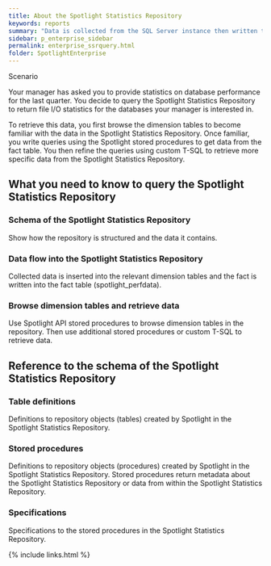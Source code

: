 ```yaml
---
title: About the Spotlight Statistics Repository
keywords: reports
summary: "Data is collected from the SQL Server instance then written to the Spotlight Statistics Repository."
sidebar: p_enterprise_sidebar
permalink: enterprise_ssrquery.html
folder: SpotlightEnterprise
---
```




Scenario

Your manager has asked you to provide statistics on database performance for the last quarter. You decide to query the Spotlight Statistics Repository to return file I/O statistics for the databases your manager is interested in.

To retrieve this data, you first browse the dimension tables to become familiar with the data in the Spotlight Statistics Repository. Once familiar, you write queries using the Spotlight stored procedures to get data from the fact table. You then refine the queries using custom T-SQL to retrieve more specific data from the Spotlight Statistics Repository.





## What you need to know to query the Spotlight Statistics Repository

### Schema of the Spotlight Statistics Repository  
Show how the repository is structured and the data it contains.  

### Data flow into the Spotlight Statistics Repository  
Collected data is inserted into the relevant dimension tables and the fact is written into the fact table (spotlight_perfdata).  

### Browse dimension tables and retrieve data  
Use Spotlight API stored procedures to browse dimension tables in the repository. Then use additional stored procedures or custom T-SQL to retrieve data.  

## Reference to the schema of the Spotlight Statistics Repository

### Table definitions  
Definitions to repository objects (tables) created by Spotlight in the Spotlight Statistics Repository.

### Stored procedures  
Definitions to repository objects (procedures) created by Spotlight in the Spotlight Statistics Repository. Stored procedures return metadata about the Spotlight Statistics Repository or data from within the Spotlight Statistics Repository.  

### Specifications  
Specifications to the stored procedures in the Spotlight Statistics Repository.  


{% include links.html %}
